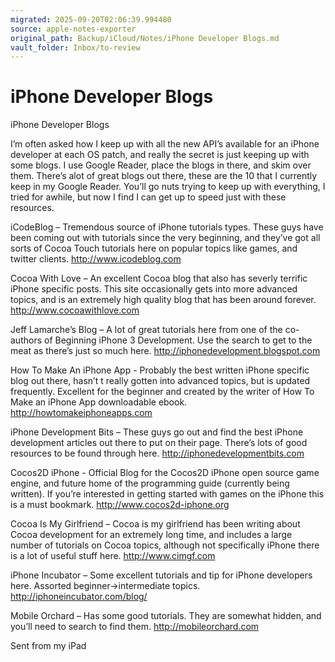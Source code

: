 ```yaml
---
migrated: 2025-09-20T02:06:39.994480
source: apple-notes-exporter
original_path: Backup/iCloud/Notes/iPhone Developer Blogs.md
vault_folder: Inbox/to-review
---
```

# iPhone Developer Blogs

iPhone Developer Blogs

I’m often asked how I keep up with all the new API’s available for an iPhone developer at each OS patch, and really the secret is just keeping up with some blogs.  I use Google Reader, place the blogs in there, and skim over them.  There’s alot of great blogs out there, these are the 10 that I currently keep in my Google Reader.  You’ll go nuts trying to keep up with everything, I tried for awhile, but now I find I can get up to speed just with these resources.

iCodeBlog – Tremendous source of iPhone tutorials  types.  These guys have been coming out with tutorials since the very beginning, and they’ve got all sorts of Cocoa Touch tutorials here on popular topics like games, and twitter clients.
http://www.icodeblog.com

Cocoa With Love – An excellent Cocoa blog that also has severly terrific iPhone specific posts.  This site occasionally gets into more advanced topics, and is an extremely high quality blog that has been around forever.
http://www.cocoawithlove.com

Jeff Lamarche’s Blog – A lot of great tutorials here from one of the co-authors of Beginning iPhone 3 Development. Use the search to get to the meat as there’s just so much here.
http://iphonedevelopment.blogspot.com

How To Make An iPhone App - Probably the best written iPhone specific blog out there, hasn’t t really gotten into advanced topics, but is updated frequently.  Excellent for the beginner and created by the writer of How To Make an iPhone App downloadable ebook. 
http://howtomakeiphoneapps.com

iPhone Development Bits – These guys go out and find the best iPhone development articles out there to put on their page.  There’s lots of good resources to be found through here.
http://iphonedevelopmentbits.com

Cocos2D iPhone - Official Blog for the Cocos2D iPhone open source game engine, and future home of the programming guide (currently being written).  If you’re interested in getting started with games on the iPhone this is a must bookmark.
http://www.cocos2d-iphone.org

Cocoa Is My Girlfriend – Cocoa is my girlfriend has been writing about Cocoa development for an extremely long time, and includes a large number of tutorials on Cocoa topics, although not specifically iPhone there is a lot of useful stuff here.
http://www.cimgf.com

iPhone Incubator – Some excellent tutorials and tip for iPhone developers here.  Assorted beginner->intermediate topics.
http://iphoneincubator.com/blog/

Mobile Orchard – Has some good tutorials. They are somewhat hidden, and you’ll need to search to find them.
http://mobileorchard.com

Sent from my iPad
